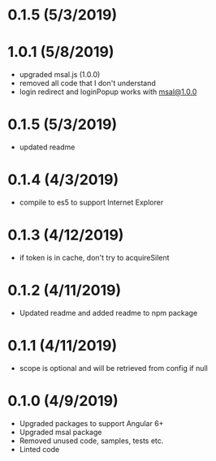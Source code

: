 # 0.1.5 (5/3/2019)
# 1.0.1 (5/8/2019)
* upgraded msal.js (1.0.0)
* removed all code that I don't understand
* login redirect and loginPopup works with msal@1.0.0

# 0.1.5 (5/3/2019)
* updated readme

# 0.1.4 (4/3/2019)
* compile to es5 to support Internet Explorer

# 0.1.3 (4/12/2019)
* if token is in cache, don't try to acquireSilent

# 0.1.2 (4/11/2019)
* Updated readme and added readme to npm package

# 0.1.1 (4/11/2019)
* scope is optional and will be retrieved from config if null

# 0.1.0 (4/9/2019)
* Upgraded packages to support Angular 6+
* Upgraded msal package
* Removed unused code, samples, tests etc.
* Linted code 